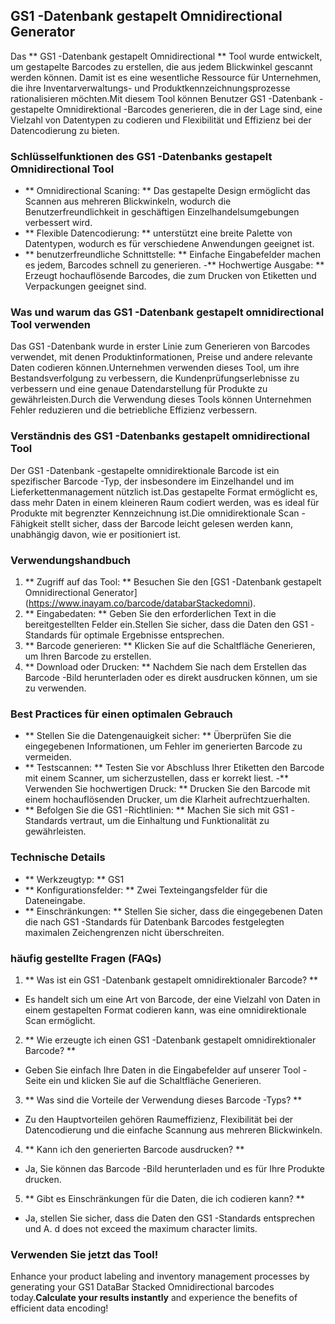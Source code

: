 ## GS1 -Datenbank gestapelt Omnidirectional Generator

Das ** GS1 -Datenbank gestapelt Omnidirectional ** Tool wurde entwickelt, um gestapelte Barcodes zu erstellen, die aus jedem Blickwinkel gescannt werden können. Damit ist es eine wesentliche Ressource für Unternehmen, die ihre Inventarverwaltungs- und Produktkennzeichnungsprozesse rationalisieren möchten.Mit diesem Tool können Benutzer GS1 -Datenbank -gestapelte Omnidirektional -Barcodes generieren, die in der Lage sind, eine Vielzahl von Datentypen zu codieren und Flexibilität und Effizienz bei der Datencodierung zu bieten.

### Schlüsselfunktionen des GS1 -Datenbanks gestapelt Omnidirectional Tool
- ** Omnidirectional Scaning: ** Das gestapelte Design ermöglicht das Scannen aus mehreren Blickwinkeln, wodurch die Benutzerfreundlichkeit in geschäftigen Einzelhandelsumgebungen verbessert wird.
- ** Flexible Datencodierung: ** unterstützt eine breite Palette von Datentypen, wodurch es für verschiedene Anwendungen geeignet ist.
- ** benutzerfreundliche Schnittstelle: ** Einfache Eingabefelder machen es jedem, Barcodes schnell zu generieren.
-** Hochwertige Ausgabe: ** Erzeugt hochauflösende Barcodes, die zum Drucken von Etiketten und Verpackungen geeignet sind.

### Was und warum das GS1 -Datenbank gestapelt omnidirectional Tool verwenden
Das GS1 -Datenbank wurde in erster Linie zum Generieren von Barcodes verwendet, mit denen Produktinformationen, Preise und andere relevante Daten codieren können.Unternehmen verwenden dieses Tool, um ihre Bestandsverfolgung zu verbessern, die Kundenprüfungserlebnisse zu verbessern und eine genaue Datendarstellung für Produkte zu gewährleisten.Durch die Verwendung dieses Tools können Unternehmen Fehler reduzieren und die betriebliche Effizienz verbessern.

### Verständnis des GS1 -Datenbanks gestapelt omnidirectional Tool
Der GS1 -Datenbank -gestapelte omnidirektionale Barcode ist ein spezifischer Barcode -Typ, der insbesondere im Einzelhandel und im Lieferkettenmanagement nützlich ist.Das gestapelte Format ermöglicht es, dass mehr Daten in einem kleineren Raum codiert werden, was es ideal für Produkte mit begrenzter Kennzeichnung ist.Die omnidirektionale Scan -Fähigkeit stellt sicher, dass der Barcode leicht gelesen werden kann, unabhängig davon, wie er positioniert ist.

### Verwendungshandbuch
1. ** Zugriff auf das Tool: ** Besuchen Sie den [GS1 -Datenbank gestapelt Omnidirectional Generator] (https://www.inayam.co/barcode/databarStackedomni).
2. ** Eingabedaten: ** Geben Sie den erforderlichen Text in die bereitgestellten Felder ein.Stellen Sie sicher, dass die Daten den GS1 -Standards für optimale Ergebnisse entsprechen.
3. ** Barcode generieren: ** Klicken Sie auf die Schaltfläche Generieren, um Ihren Barcode zu erstellen.
4. ** Download oder Drucken: ** Nachdem Sie nach dem Erstellen das Barcode -Bild herunterladen oder es direkt ausdrucken können, um sie zu verwenden.

### Best Practices für einen optimalen Gebrauch
- ** Stellen Sie die Datengenauigkeit sicher: ** Überprüfen Sie die eingegebenen Informationen, um Fehler im generierten Barcode zu vermeiden.
- ** Testscannen: ** Testen Sie vor Abschluss Ihrer Etiketten den Barcode mit einem Scanner, um sicherzustellen, dass er korrekt liest.
-** Verwenden Sie hochwertigen Druck: ** Drucken Sie den Barcode mit einem hochauflösenden Drucker, um die Klarheit aufrechtzuerhalten.
- ** Befolgen Sie die GS1 -Richtlinien: ** Machen Sie sich mit GS1 -Standards vertraut, um die Einhaltung und Funktionalität zu gewährleisten.

### Technische Details
- ** Werkzeugtyp: ** GS1
- ** Konfigurationsfelder: ** Zwei Texteingangsfelder für die Dateneingabe.
- ** Einschränkungen: ** Stellen Sie sicher, dass die eingegebenen Daten die nach GS1 -Standards für Datenbank Barcodes festgelegten maximalen Zeichengrenzen nicht überschreiten.

### häufig gestellte Fragen (FAQs)

1. ** Was ist ein GS1 -Datenbank gestapelt omnidirektionaler Barcode? **
- Es handelt sich um eine Art von Barcode, der eine Vielzahl von Daten in einem gestapelten Format codieren kann, was eine omnidirektionale Scan ermöglicht.

2. ** Wie erzeugte ich einen GS1 -Datenbank gestapelt omnidirektionaler Barcode? **
- Geben Sie einfach Ihre Daten in die Eingabefelder auf unserer Tool -Seite ein und klicken Sie auf die Schaltfläche Generieren.

3. ** Was sind die Vorteile der Verwendung dieses Barcode -Typs? **
- Zu den Hauptvorteilen gehören Raumeffizienz, Flexibilität bei der Datencodierung und die einfache Scannung aus mehreren Blickwinkeln.

4. ** Kann ich den generierten Barcode ausdrucken? **
- Ja, Sie können das Barcode -Bild herunterladen und es für Ihre Produkte drucken.

5. ** Gibt es Einschränkungen für die Daten, die ich codieren kann? **
- Ja, stellen Sie sicher, dass die Daten den GS1 -Standards entsprechen und A. d does not exceed the maximum character limits.

### Verwenden Sie jetzt das Tool!
Enhance your product labeling and inventory management processes by generating your GS1 DataBar Stacked Omnidirectional barcodes today.**Calculate your results instantly** and experience the benefits of efficient data encoding!
